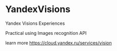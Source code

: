 # YandexVisions
Yandex Visions Experiences

Practical using Images recognition API

learn more https://cloud.yandex.ru/services/vision
